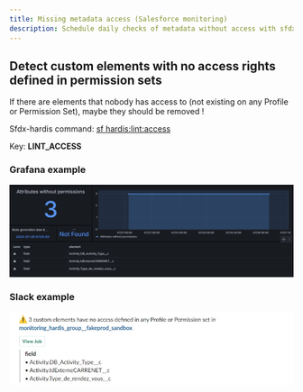 ```yaml
---
title: Missing metadata access (Salesforce monitoring)
description: Schedule daily checks of metadata without access with sfdx-hardis Monitoring
---
```

<!-- markdownlint-disable MD013 -->

## Detect custom elements with no access rights defined in permission sets

If there are elements that nobody has access to (not existing on any Profile or Permission Set), maybe they should be removed !

Sfdx-hardis command: [sf hardis:lint:access](https://sfdx-hardis.cloudity.com/hardis/lint/access/)

Key: **LINT_ACCESS**

### Grafana example

![](assets/images/screenshot-monitoring-lintaccess-grafana.jpg)

### Slack example

![](assets/images/screenshot-monitoring-lintaccess.jpg)